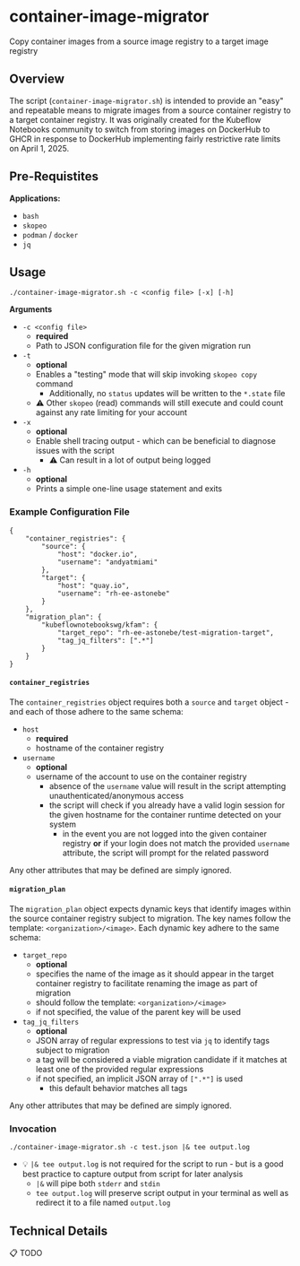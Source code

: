# container-image-migrator
Copy container images from a source image registry to a target image registry

## Overview

The script (`container-image-migrator.sh`) is intended to provide an "easy" and repeatable means to migrate images from a source container registry to a target container registry.  It was originally created for the Kubeflow Notebooks community to switch from storing images on DockerHub to GHCR in response to DockerHub implementing fairly restrictive rate limits on April 1, 2025.


## Pre-Requistites

**Applications:**

- `bash`
- `skopeo`
- `podman` / `docker`
- `jq`


## Usage

`./container-image-migrator.sh -c <config file> [-x] [-h]`

**Arguments**
- `-c <config file>`
    - **required**
    - Path to JSON configuration file for the given migration run
- `-t`
    - **optional**
    - Enables a "testing" mode that will skip invoking `skopeo copy` command
        - Additionally, no `status` updates will be written to the `*.state` file
    - :warning: Other `skopeo` (read) commands will still execute and could count against any rate limiting for your account
- `-x`
    - **optional**
    - Enable shell tracing output - which can be beneficial to diagnose issues with the script
       - :warning: Can result in a lot of output being logged
- `-h`
    - **optional**
    - Prints a simple one-line usage statement and exits

### Example Configuration File

```
{
    "container_registries": {
        "source": {
            "host": "docker.io",
            "username": "andyatmiami"
        },
        "target": {
            "host": "quay.io",
            "username": "rh-ee-astonebe"
        }
    },
    "migration_plan": {
        "kubeflownotebookswg/kfam": {
            "target_repo": "rh-ee-astonebe/test-migration-target",
            "tag_jq_filters": [".*"]
        }
    }
}
```

#### `container_registries`

The `container_registries` object requires both a `source` and `target` object - and each of those adhere to the same schema:
- `host`
    - **required**
    - hostname of the container registry
- `username`
    - **optional**
    - username of the account to use on the container registry
        - absence of the `username` value will result in the script attempting unauthenticated/anonymous access
        - the script will check if you already have a valid login session for the given hostname for the container runtime detected on your system
            - in the event you are not logged into the given container registry **or** if your login does not match the provided `username` attribute, the script will prompt for the related password

Any other attributes that may be defined are simply ignored.

#### `migration_plan`

The `migration_plan` object expects dynamic keys that identify images within the source container registry subject to migration.  The key names follow the template: `<organization>/<image>`.  Each dynamic key adhere to the same schema:
- `target_repo`
    - **optional**
    - specifies the name of the image as it should appear in the target container registry to facilitate renaming the image as part of migration
    - should follow the template: `<organization>/<image>`
    - if not specified, the value of the parent key will be used
- `tag_jq_filters`
    - **optional**
    - JSON array of regular expressions to test via `jq` to identify tags subject to migration
    - a tag will be considered a viable migration candidate if it matches at least one of the provided regular expressions
    - if not specified, an implicit JSON array of `[".*"]` is used
        - this default behavior matches all tags

Any other attributes that may be defined are simply ignored.

### Invocation

```
./container-image-migrator.sh -c test.json |& tee output.log
```
- 💡 `|& tee output.log` is not required for the script to run - but is a good best practice to capture output from script for later analysis
    - `|&` will pipe both `stderr` and `stdin`
    - `tee output.log` will preserve script output in  your terminal as well as redirect it to a file named `output.log`

## Technical Details

📋 TODO


